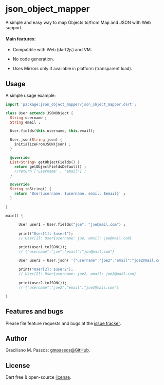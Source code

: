 # json_object_mapper

A simple and easy way to map Objects to/from Map and JSON with Web support.

#### Main features:
 
- Compatible with Web (dart2js) and VM.

- No code generation.

- Uses Mirrors only if available in platform (transparent load).

## Usage

A simple usage example:

```dart
import 'package:json_object_mapper/json_object_mapper.dart';

class User extends JSONObject {
  String username ;
  String email ;

  User.fields(this.username, this.email);

  User.json(String json) {
    initializeFromJSON(json) ;
  }

  @override
  List<String> getObjectFields() {
    return getObjectFieldsDefault() ;
    //return ['username' , 'email'] ;
  }

  @override
  String toString() {
    return 'User{username: $username, email: $email}' ;
  }

}

main() {
  
      User user1 = User.fields("joe", "joe@mail.com") ;
      
      print("User[1]: $user1");      
      // User[1]: User{username: joe, email: joe@mail.com}

      print(user1.toJSON());
      // {"username":"joe","email":"joe@mail.com"}

      User user2 = User.json( '{"username":"joe2","email":"joe2@mail.com"}' ) ;
      
      print("User[2]: $user2");
      // User[2]: User{username: joe2, email: joe2@mail.com}
      
      print(user2.toJSON());
      // {"username":"joe2","email":"joe2@mail.com"}

}
```

## Features and bugs

Please file feature requests and bugs at the [issue tracker][tracker].

[tracker]: https://github.com/gmpassos/json_object_mapper/issues

## Author

Graciliano M. Passos: [gmpassos@GitHub][github].

[github]: https://github.com/gmpassos

## License

Dart free & open-source [license](https://github.com/dart-lang/stagehand/blob/master/LICENSE).

